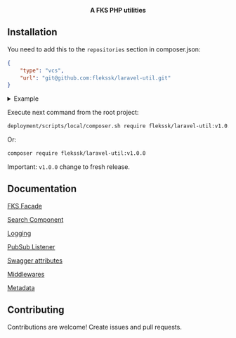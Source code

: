 
<p align="center">
    <strong>A FKS PHP utilities</strong>
</p>

Installation
------------
You need to add this to the `repositories` section in composer.json:

```JSON
{
    "type": "vcs",
    "url": "git@github.com:flekssk/laravel-util.git"
}
```

<details>
  <summary>Example</summary>

![alt text](docs/images/composer-json-repositories-example.png)

</details>


Execute next command from the root project:
```BASH
deployment/scripts/local/composer.sh require flekssk/laravel-util:v1.0.0
```
Or: 
```BASH
composer require flekssk/laravel-util:v1.0.0
```

Important: `v1.0.0` change to fresh release.

Documentation
------------

[FKS Facade](docs/FKS-facade.md)

[Search Component](docs/search-component.md)

[Logging](docs/logging.md)

[PubSub Listener](docs/pubsub-listener.md)

[Swagger attributes](docs/swagger-attributes.md)

[Middlewares](docs/middlewares.md)

[Metadata](docs/FKS-metadata.md)

Contributing
------------
Contributions are welcome! Create issues and pull requests.

